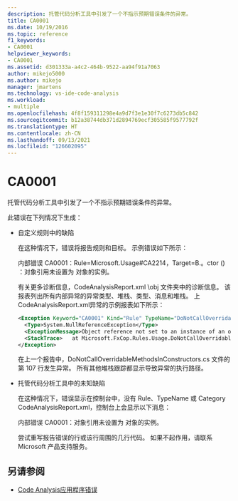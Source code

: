 ```yaml
---
description: 托管代码分析工具中引发了一个不指示预期错误条件的异常。
title: CA0001
ms.date: 10/19/2016
ms.topic: reference
f1_keywords:
- CA0001
helpviewer_keywords:
- CA0001
ms.assetid: d301333a-a4c2-464b-9522-aa94f91a7063
author: mikejo5000
ms.author: mikejo
manager: jmartens
ms.technology: vs-ide-code-analysis
ms.workload:
- multiple
ms.openlocfilehash: 4f8f159311298e4a9d7f3e1e30f7c6273db5c842
ms.sourcegitcommit: b12a38744db371d2894769ecf305585f9577792f
ms.translationtype: HT
ms.contentlocale: zh-CN
ms.lasthandoff: 09/13/2021
ms.locfileid: "126602095"
---
```

# <a name="ca0001"></a>CA0001

托管代码分析工具中引发了一个不指示预期错误条件的异常。

此错误在下列情况下生成：

- 自定义规则中的缺陷

     在这种情况下，错误将报告规则和目标。 示例错误如下所示：

     内部错误 CA0001：Rule=Microsoft.Usage#CA2214，Target=B.。ctor () ：对象引用未设置为 对象的实例。

     有关更多诊断信息，CodeAnalysisReport.xml \obj 文件夹中的诊断信息。 该报表列出所有内部异常的异常类型、堆栈、类型、消息和堆栈。 上CodeAnalysisReport.xml异常的示例报表如下所示：

     ```xml
     <Exception Keyword="CA0001" Kind="Rule" TypeName="DoNotCallOverridableMethodsInConstructors" Category="Microsoft.Usage" CheckId="CA2214" Target="B..ctor()">
       <Type>System.NullReferenceException</Type>
       <ExceptionMessage>Object reference not set to an instance of an object.</ExceptionMessage>
       <StackTrace>   at Microsoft.FxCop.Rules.Usage.DoNotCallOverridableMethodsInConstructors.CheckCallees(Method method, Boolean isCallVirt) in d:\rules\DoNotCallOverridableMethodsInConstructors.cs:line 107 at Microsoft.FxCop.Rules.Usage.DoNotCallOverridableMethodsInConstructors.CheckCallees(Method method, Boolean isCallVirt) in d:\rules\DoNotCallOverridableMethodsInConstructors.cs:line 128 at Microsoft.FxCop.Rules.Usage.DoNotCallOverridableMethodsInConstructors.Check(Member member) in d:\rules\DoNotCallOverridableMethodsInConstructors.cs:line 58 at Microsoft.FxCop.Engines.Introspection.AnalysisVisitor.CheckMember(Member member, NodeBase target) in d:\Engines\Introspection\AnalysisVisitor.cs:line 743</StackTrace>
     </Exception>
     ```

     在上一个报告中，DoNotCallOverridableMethodsInConstructors.cs 文件的第 107 行发生异常。 所有其他堆栈跟踪都显示导致异常的执行路径。

- 托管代码分析工具中的未知缺陷

     在这种情况下，错误显示在控制台中，没有 Rule、TypeName 或 Category CodeAnalysisReport.xml，控制台上会显示以下消息：

     内部错误 CA0001：对象引用未设置为 对象的实例。

     尝试重写报告错误的行或该行周围的几行代码。 如果不起作用，请联系 Microsoft 产品支持服务。

## <a name="see-also"></a>另请参阅

- [Code Analysis应用程序错误](../code-quality/code-analysis-application-errors.md)
